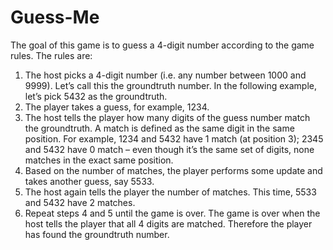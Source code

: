 # Guess-Me

The goal of this game is to guess a 4-digit number according to the game rules. The rules are:
1. The host picks a 4-digit number (i.e. any number between 1000 and 9999). Let’s call this the groundtruth number. In the following example, let’s pick 5432 as the groundtruth.
2. The player takes a guess, for example, 1234.
3. The host tells the player how many digits of the guess number match the groundtruth. A match is defined as the same digit in the same position. For example, 1234 and 5432 have 1 match (at position 3); 2345 and 5432 have 0 match – even though it’s the same set of digits, none matches in the exact same position.
4. Based on the number of matches, the player performs some update and takes another guess, say 5533.
5. The host again tells the player the number of matches. This time, 5533 and 5432 have 2 matches.
6. Repeat steps 4 and 5 until the game is over. The game is over when the host tells the player that all 4 digits are matched. Therefore the player has found the groundtruth number.
